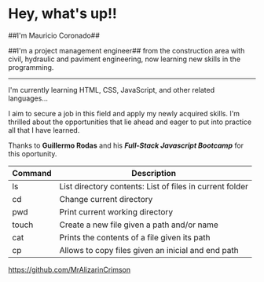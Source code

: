 # Hey, what's up!!

##I'm Mauricio Coronado##

##I'm a project management engineer##
from the construction area with civil, hydraulic and paviment engineering, now learning new skills in the programming.
***
I'm currently learning HTML, CSS, JavaScript, and other related languages...

I aim to secure a job in this field and apply my newly acquired skills.
I'm thrilled about the opportunities that lie ahead and eager to put into practice all that I have learned.

Thanks to **Guillermo Rodas** and his ***Full-Stack Javascript Bootcamp*** for this oportunity.


|  Command  |                      Description                          |
| --------- | ----------------------------------------------------------|
|   ls      | List directory contents: List of files in current folder  |
|   cd      | Change current directory                                  |
|   pwd     | Print current working directory                           |
|   touch   | Create a new file given a path and/or name                |
|   cat     | Prints the contents of a file given its path              |
|   cp      | Allows to copy files given an inicial and end path        |



https://github.com/MrAlizarinCrimson